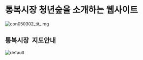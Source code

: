 
 
 
 # 통복시장 청년숲을 소개하는 웹사이트

![con050302_tit_img](https://user-images.githubusercontent.com/31715452/30915725-9cc65448-a3d2-11e7-998a-b73b20722e31.png)




## 통복시장  지도안내


![default](https://user-images.githubusercontent.com/31715452/30916371-35815182-a3d4-11e7-8dba-f3aeffe2ce11.JPG)


